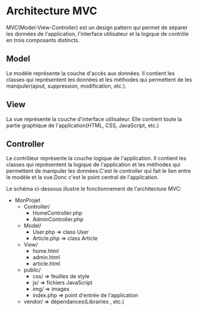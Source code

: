 # Architecture MVC

MVC(Model-View-Controller) est un design pattern qui permet de séparer les données de l'application, l'interface utilisateur et la logique de contrôle en trois composants distincts.

## Model
Le modèle représente la couche d'accès aux données. Il contient les classes qui représentent les données et les méthodes qui permettent de les manipuler(ajout, suppression, modification, etc.).

## View
La vue représente la couche d'interface utilisateur. Elle contient toute la partie graphique de l'application(HTML, CSS, JavaScript, etc.)

## Controller
Le contrôleur représente la couche logique de l'application. Il contient les classes qui représentent la logique de l'application et les méthodes qui permettent de manipuler les données.C'est le controller qui fait le lien entre le modèle et la vue.Donc c'est le point central de l'application.

Le schéma ci-dessous illustre le fonctionnement de l'architecture MVC:

- MonProjet
    - Controller/
        - HomeController.php
        - AdminController.php
    - Model/
        - User.php => class User
        - Article.php => class Article
    - View/
        - home.html
        - admin.html
        - article.html
    - public/
        - css/ => feuilles de style
        - js/ => fichiers JavaScript
        - img/ => images
        - index.php => point d'entrée de l'application
    - vendor/ => dépendances(Librairies , etc.)